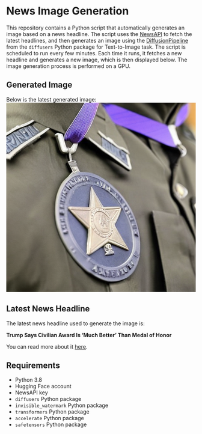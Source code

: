 # News Image Generation
This repository contains a Python script that automatically generates an image based on a news headline. The script uses the [NewsAPI](https://newsapi.org/) to fetch the latest headlines, and then generates an image using the [DiffusionPipeline](https://github.com/huggingface/diffusers) from the `diffusers` Python package for Text-to-Image task.
The script is scheduled to run every few minutes. Each time it runs, it fetches a new headline and generates a new image, which is then displayed below. The image generation process is performed on a GPU.

## Generated Image
Below is the latest generated image:
![Generated Image](image.png)

## Latest News Headline
The latest news headline used to generate the image is:

**Trump Says Civilian Award Is ‘Much Better’ Than Medal of Honor**

You can read more about it [here](https://news.google.com/rss/articles/CBMikAFBVV95cUxPM0ZfS1NjeEhoWDNjM0FCREZ1UEJjbUNBNk1TMEZGMXRVYzljb0QtRURFMUJ6TlVIV1p2RGk2cXpkNjFVbm9OUXgydWttZFVRbnVaaTF4bVJkcl95LWZ1VGNrdk4yZWdrbVQ3eFY3bUw2VDFwWEk5SlRfQWFrc09hUzUtTEdleHZqUzY2WGZsWVQ?oc=5).

## Requirements
- Python 3.8
- Hugging Face account
- NewsAPI key
- `diffusers` Python package
- `invisible_watermark` Python package
- `transformers` Python package
- `accelerate` Python package
- `safetensors` Python package

